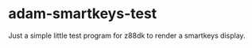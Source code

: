 adam-smartkeys-test
===================

Just a simple little test program for z88dk to render a smartkeys display.

